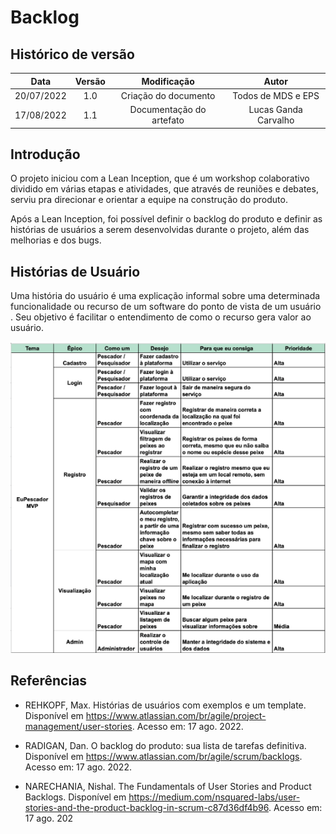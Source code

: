# Backlog

## Histórico de versão
| Data | Versão | Modificação | Autor |
| :--: | :----: | :---------: | :---: |
| 20/07/2022 | 1.0 | Criação do documento | Todos de MDS e EPS |
| 17/08/2022 | 1.1 | Documentação do artefato | Lucas Ganda Carvalho |

## Introdução

O projeto iniciou com a Lean Inception, que é um workshop colaborativo dividido em várias etapas e atividades, que através de reuniões e debates, serviu pra direcionar e orientar a equipe na construção do produto.

Após a Lean Inception, foi possível definir o backlog do produto e definir as histórias de usuários a serem desenvolvidas durante o projeto, além das melhorias e dos bugs.

## Histórias de Usuário

Uma história do usuário é uma explicação informal sobre uma determinada funcionalidade ou recurso de um software do ponto de vista de um usuário . Seu objetivo é facilitar o entendimento de como o recurso gera valor ao usuário.


![Histórias de Usuário](../assets/images/backlog.png)


## Referências

- REHKOPF, Max. Histórias de usuários com exemplos e um template. Disponível em https://www.atlassian.com/br/agile/project-management/user-stories. Acesso em: 17 ago. 2022.

- RADIGAN, Dan. O backlog do produto: sua lista de tarefas definitiva. Disponível em https://www.atlassian.com/br/agile/scrum/backlogs. Acesso em: 17 ago. 2022.

- NARECHANIA, Nishal. The Fundamentals of User Stories and Product Backlogs. Disponível em https://medium.com/nsquared-labs/user-stories-and-the-product-backlog-in-scrum-c87d36df4b96. Acesso em: 17 ago. 202
